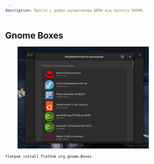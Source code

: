 ```yaml
---
description: Проста і добре налаштована QEMU від проєкту GNOME.
---
```


# Gnome Boxes

<figure><img src="../../.gitbook/assets/image (1) (1) (1).png" alt=""><figcaption></figcaption></figure>

```bash
flatpak install flathub org.gnome.Boxes
```
